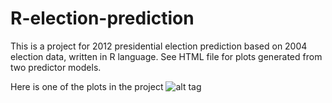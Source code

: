 R-election-prediction
=====================

This is a project for 2012 presidential election prediction based on 2004 election data, written in R language.
See HTML file for plots generated from two predictor models.

Here is one of the plots in the project
![alt tag](https://raw.github.com/clancyhwang/R-election-prediction/rpartcolored.png)
